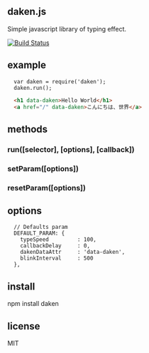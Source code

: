 ## daken.js
Simple javascript library of typing effect.

[![Build Status](https://travis-ci.org/moschan/daken.svg)](https://travis-ci.org/moschan/daken)

## example

```JS
  var daken = require('daken');
  daken.run();
```

```HTML
  <h1 data-daken>Hello World</h1>
  <a href="/" data-daken>こんにちは、世界</a>
```

## methods

### run([selector], [options], [callback])
### setParam([options])
### resetParam([options])

## options
```
  // Defaults param
  DEFAULT_PARAM: {
    typeSpeed         : 100,
    callbackDelay     : 0,
    dakenDataAttr     : 'data-daken',
    blinkInterval     : 500
  },
```

## install
npm install daken

## license
MIT
